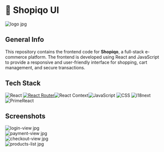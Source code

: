 # :convenience_store: Shopiqo UI  

![logo jpg](https://github.com/user-attachments/assets/e0ed9215-5d68-49fe-b2cb-35dd12a6bf24)  

## General Info  
This repository contains the frontend code for **Shopiqo**, a full-stack e-commerce platform. The frontend is developed using React and JavaScript to provide a responsive and user-friendly interface for shopping, cart management, and secure transactions.  


## Tech Stack  
![React](https://img.shields.io/badge/React-20232A?style=flat&logo=react&logoColor=61DAFB)  [![React Router](https://img.shields.io/badge/React_Router-CA4245?logo=react-router&logoColor=white)](#)![React Context](https://img.shields.io/badge/React%20Context-Global%20State-blue?style=flat-square)![JavaScript](https://img.shields.io/badge/JavaScript-323330?style=flat&logo=javascript&logoColor=F7DF1E)  ![CSS](https://img.shields.io/badge/CSS3-1572B6?style=flat&logo=css3&logoColor=white)  ![i18next](https://img.shields.io/badge/i18next-v21.0.0-blue?style=flat-square)
![PrimeReact](https://img.shields.io/badge/PrimeReact-v9.5.0-8A2B?style=flat-square)


## Screenshots  
![login-view jpg](https://github.com/user-attachments/assets/cdf03c65-03ed-4b52-8117-ffc968ed8312)  
![payment-view jpg](https://github.com/user-attachments/assets/2732bb31-cc2a-4889-9273-3784268df3e7)  
![checkout-view jpg](https://github.com/user-attachments/assets/d4aeaedb-79e5-442e-840f-1ad3c2530c5c)  
![products-list jpg](https://github.com/user-attachments/assets/d1dbe980-5436-4358-899f-210a340944c2)  
